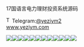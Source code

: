 17国语言电力理财投资系统源码<p dir="auto"><a target="_blank" rel="noopener noreferrer nofollow" href="https://camo.githubusercontent.com/d614d90677fbc2e34c7c62ebc68c82379d87a57c4beaf05af65fec7ba6b72e36/68747470733a2f2f63646e2d69636f6e732d706e672e666c617469636f6e2e636f6d2f3531322f323131312f323131313634362e706e67"><img src="https://camo.githubusercontent.com/d614d90677fbc2e34c7c62ebc68c82379d87a57c4beaf05af65fec7ba6b72e36/68747470733a2f2f63646e2d69636f6e732d706e672e666c617469636f6e2e636f6d2f3531322f323131312f323131313634362e706e67" alt="Telegram Icon" style="width: 16px; max-width: 100%;" data-canonical-src="https://cdn-icons-png.flaticon.com/512/2111/2111646.png"></a>Telegram:<a href="https://t.me/yeziym2" rel="nofollow">@yeziym2</a><br><a href="https://www.yeziym.com/">www.yeziym.com</a></p><img src="https://github.com/yeziym/nbnWvJUZOW/blob/main/Pr0kS.png"><img src="https://github.com/yeziym/nbnWvJUZOW/blob/main/ksBF5.png"><img src="https://github.com/yeziym/nbnWvJUZOW/blob/main/HFHh1.png"><img src="https://github.com/yeziym/nbnWvJUZOW/blob/main/xtXJ1.png"><img src="https://github.com/yeziym/nbnWvJUZOW/blob/main/zeiSw.png"><img src="https://github.com/yeziym/nbnWvJUZOW/blob/main/uHqKx.png"><img src="https://github.com/yeziym/nbnWvJUZOW/blob/main/NXgkr.png"><img src="https://github.com/yeziym/nbnWvJUZOW/blob/main/GB5Et.png"><img src="https://github.com/yeziym/nbnWvJUZOW/blob/main/y9jNh.png"><img src="https://github.com/yeziym/nbnWvJUZOW/blob/main/cf7Eh.png"><img src="https://github.com/yeziym/nbnWvJUZOW/blob/main/IUBk7.png"><img src="https://github.com/yeziym/nbnWvJUZOW/blob/main/5bPo5.png">